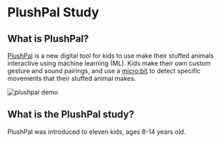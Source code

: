 # PlushPal Study

## What is PlushPal?
[PlushPal](https://ttseng.github.io/plushie/) is a new digital tool for kids to use make their stuffed animals interactive using machine learning (ML). Kids make their own custom gesture and sound pairings, and use a [micro:bit](https://microbit.org) to detect specific movements that their stuffed animal makes. 

![plushpal demo](/img/plushpal-demo.gif)

## What is the PlushPal study?
PlushPal was introduced to eleven kids, ages 8-14 years old.
